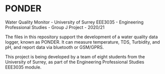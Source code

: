 # PONDER
Water Quality Monitor - University of Surrey EEE3035 - Engineering Professional Studies - Group J Project - 2020/21

The files in this repository support the development of a water quality data logger, known as PONDER. It can measure temperature, TDS, Turbidity, and pH, and report data via bluetooth or GSM/GPRS.

This project is being developed by a team of eight students from the University of Surrey, as part of the Engineering Professional Studies EEE3035 module.
